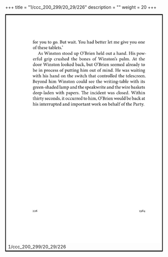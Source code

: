 +++
title = "1/ccc_200_299/20_29/226"
description = ""
weight = 20
+++

<table style="border:2px solid black;max-width:800px;max-height:800px;" 
><tr><td><img class="center-fit-jpg"
src="/jpg_/out_jpg_1984__226.jpg"  >1/ccc_200_299/20_29/226</img></td></tr></table>
